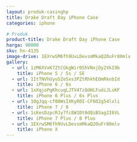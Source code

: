 ```yaml
---
layout: produk-casinghp
title: Drake Draft Day iPhone Case
categories: iphone

# Produk
product-title: Drake Draft Day iPhone Case
harga: 90000
sku: hn-4135
image-drive: 1EXrwSM6fh9UvLDevsmMkaQ2OuFr80mlv
gallery:
  - url: 1zM6XVxK7ZtCGkgWir0ShVNxjDy2VkI9b
    title: iPhone 5 / 5s / SE
  - url: 1ItTNVhUyu5ZeSxs3PZtRhkhEOmRknbId
    title: iPhone 6 / 6s
  - url: 1xXqjoPgKhcuqLJTV4TzQdHLFudiJLsKF
    title: iPhone 6 Plus / 6s Plus
  - url: 1OgJqq-cf00WsIXKyROI-CF6O2g54lxli
    title: iPhone 7 / 8
  - url: 1cKesDzpcRJy7fc8W1Dt0dQiBSag2I6VL
    title: iPhone 7 Plus / 8 Plus
  - url: 1EXrwSM6fh9UvLDevsmMkaQ2OuFr80mlv
    title: iPhone X
---
```

